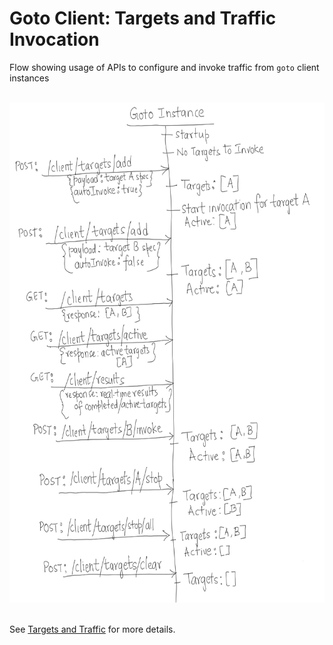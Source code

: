# Goto Client: Targets and Traffic Invocation
Flow showing usage of APIs to configure and invoke traffic from `goto` client instances

<br/>

<img src="Goto-Client-Targets.png" width="650" height="800" />

<br/>
<br/>

See [Targets and Traffic](../README.md#goto-client-targets-and-traffic) for more details.
